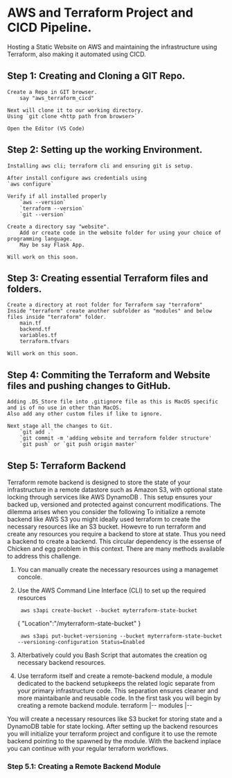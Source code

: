 # AWS and Terraform Project and CICD Pipeline.
Hosting a Static Website on AWS and maintaining the infrastructure using Terraform, also making it automated using CICD.

## Step 1: Creating and Cloning a GIT Repo.
    Create a Repo in GIT browser.
        say "aws_terraform_cicd"

    Next will clone it to our working directory.
    Using `git clone <http path from browser>`

    Open the Editor (VS Code)

## Step 2: Setting up the working Environment.
    Installing aws cli; terraform cli and ensuring git is setup.

    After install configure aws credentials using 
    `aws configure`

    Verify if all installed properly
        `aws --version`
        `terraform --version`
        `git --version`

    Create a directory say "website".
        Add or create code in the website folder for using your choice of programming language.
        May be say Flask App.

    Will work on this soon.

## Step 3: Creating essential Terraform files and folders.
    Create a directory at root folder for Terraform say "terraform"
    Inside "terraform" create another subfolder as "modules" and below files inside "terraform" folder.
        main.tf
        backend.tf
        variables.tf
        terraform.tfvars

    Will work on this soon.

## Step 4: Commiting the Terraform and Website files and pushing changes to GitHub.
    Adding .DS_Store file into .gitignore file as this is MacOS specific and is of no use in other than MacOS.
    Also add any other custom files if like to ignore.

    Next stage all the changes to Git.
        `git add .`
        `git commit -m 'adding website and terraform folder structure'
        `git push` or `git push origin master`

## Step 5: Terraform Backend
Terraform remote backend is designed to store the state of your infrastructure in a remote datastore  such as Amazon S3, with optional state locking through services like AWS DynamoDB .
This setup ensures your backed up, versioned and protected against concurrent modifications.
The dilemma arises when you consider the following 
To initialize a remote backend like AWS S3 you might ideally used terraform to create the necessary resources like an S3 bucket. Howevre to run terraform and create any resources you require a backend to store at state.
Thus you need a backend to create a backend. This circular dependency is the essense of Chicken and egg problem in this context.
There are many methods available to address this challenge.
1. You can manually create the necessary resources using a managemet concole.
2. Use the AWS Command Line Interface (CLI) to set up the required resources 
        
        aws s3api create-bucket --bucket myterraform-state-bucket
    
    {
        "Location":"/myterraform-state-bucket"
    }

        aws s3api put-bucket-versioning --bucket myterraform-state-bucket --versioning-configuration Status=Enabled

3. Alterbatively could you Bash Script that automates the creation og necessary backend resources.
4. Use terraform itself and create a remote-backend module, a module dedicated  to the backend setupkeeps the related logic separate from your primary infrastructure code.
This separation ensures cleaner and more maintaibanle and reusable code.
In the first task you will begin by creating a remote backend module.
    terraform
     |-- modules
         |-- 

You will create a necessary resources like S3 bucket for storing state and a DynamoDB table for state locking.
After setting up the backend resources you will initialize your terraform project and configure it to use the remote backend pointing to the spawned by the module.
With the backend inplace you can continue with your regular terraform workflows.

### Step 5.1: Creating a Remote Backend Module


